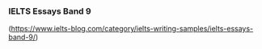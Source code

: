 ### IELTS Essays Band 9
(https://www.ielts-blog.com/category/ielts-writing-samples/ielts-essays-band-9/)

